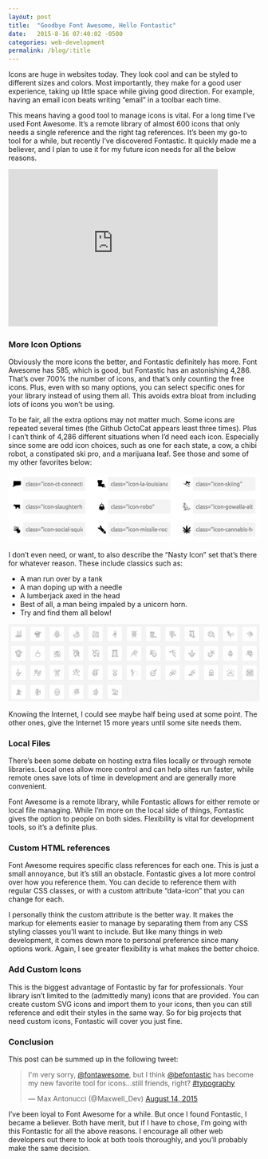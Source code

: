 ```yaml
---
layout: post
title:  "Goodbye Font Awesome, Hello Fontastic"
date:   2015-8-16 07:40:02 -0500
categories: web-development
permalink: /blog/:title
---
```


Icons are huge in websites today. They look cool and can be styled to different sizes and colors. Most importantly, they make for a good user experience, taking up little space while giving good direction. For example, having an email icon beats writing “email” in a toolbar each time.

This means having a good tool to manage icons is vital. For a long time I’ve used Font Awesome. It’s a remote library of almost 600 icons that only needs a single reference and the right tag references. It’s been my go-to tool for a while, but recently I’ve discovered Fontastic. It quickly made me a believer, and I plan to use it for my future icon needs for all the below reasons.

<div class="video">
  <div class="video-wrapper">
      <iframe width="420" height="315" src="https://www.youtube.com/embed/V6GMZojJCk4" frameborder="0" allowfullscreen></iframe>
  </div>
</div>

### More Icon Options

Obviously the more icons the better, and Fontastic definitely has more. Font Awesome has 585, which is good, but Fontastic has an astonishing 4,286. That’s over 700% the number of icons, and that’s only counting the free icons. Plus, even with so many options, you can select specific ones for your library instead of using them all. This avoids extra bloat from including lots of icons you won’t be using.

To be fair, all the extra options may not matter much. Some icons are repeated several times (the Github OctoCat appears least three times). Plus I can’t think of 4,286 different situations when I’d need each icon. Especially since some are odd icon choices, such as one for each state, a cow, a chibi robot, a constipated ski pro, and a marijuana leaf. See those and some of my other favorites below:

![Alt text](/img/posts/fontastic/icon-examples.png)

I don’t even need, or want, to also describe the “Nasty Icon” set that’s there for whatever reason. These include classics such as:

* A man run over by a tank
* A man doping up with a needle
* A lumberjack axed in the head
* Best of all, a man being impaled by a unicorn horn.
* Try and find them all below!

![Alt text](/img/posts/fontastic/crazy-icons.png)

Knowing the Internet, I could see maybe half being used at some point. The other ones, give the Internet 15 more years until some site needs them.

### Local Files

There’s been some debate on hosting extra files locally or through remote libraries. Local ones allow more control and can help sites run faster, while remote ones save lots of time in development and are generally more convenient.

Font Awesome is a remote library, while Fontastic allows for either remote or local file managing. While I’m more on the local side of things, Fontastic gives the option to people on both sides. Flexibility is vital for development tools, so it’s a definite plus.

### Custom HTML references

Font Awesome requires specific class references for each one. This is just a small annoyance, but it’s still an obstacle. Fontastic gives a lot more control over how you reference them. You can decide to reference them with regular CSS classes, or with a custom attribute “data-icon” that you can change for each.

I personally think the custom attribute is the better way. It makes the markup for elements easier to manage by separating them from any CSS styling classes you’ll want to include. But like many things in web development, it comes down more to personal preference since many options work. Again, I see greater flexibility is what makes the better choice.

### Add Custom Icons

This is the biggest advantage of Fontastic by far for professionals. Your library isn’t limited to the (admittedly many) icons that are provided. You can create custom SVG icons and import them to your icons, then you can still reference and edit their styles in the same way. So for big projects that need custom icons, Fontastic will cover you just fine.

### Conclusion

This post can be summed up in the following tweet:

<blockquote class="twitter-tweet" lang="en">
<p dir="ltr" lang="en">I'm very sorry, <a href="https://twitter.com/fontawesome">@fontawesome</a>, but I think <a href="https://twitter.com/befontastic">@befontastic</a> has become my new favorite tool for icons...still friends, right? <a href="https://twitter.com/hashtag/typography?src=hash">#typography</a></p>
— Max Antonucci (@Maxwell_Dev) <a href="https://twitter.com/Maxwell_Dev/status/632246756009472002">August 14, 2015</a></blockquote>
<script src="//platform.twitter.com/widgets.js" async="" charset="utf-8"></script>

I’ve been loyal to Font Awesome for a while. But once I found Fontastic, I became a believer.  Both have merit, but if I have to chose, I’m going with this Fontastic for all the above reasons. I encourage all other web developers out there to look at both tools thoroughly, and you’ll probably make the same decision.
